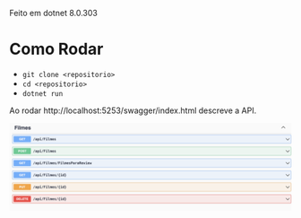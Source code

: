 Feito em dotnet 8.0.303

# Como Rodar

- `git clone <repositorio>`
- `cd <repositorio>`
- `dotnet run`

Ao rodar http://localhost:5253/swagger/index.html descreve a API.

![Imagem](Swagger.png)